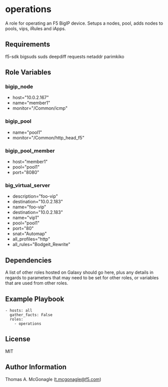 operations
=========

A role for operating an F5 BigIP device. Setups a nodes, pool, adds nodes to pools, vips, iRules and iApps.

Requirements
------------

f5-sdk
bigsuds
suds
deepdiff
requests
netaddr
parimkiko

Role Variables
--------------
### bigip_node
* host="10.0.2.167"
* name="member1"
* monitor="/Common/icmp"

### bigip_pool
* name="pool1"
* monitor="/Common/http_head_f5"

### bigip_pool_member
* host="member1"
* pool="pool1"
* port="8080"

### big_virtual_server
* description="foo-vip"
* destination="10.0.2.183"
* name="foo-vip"
* destination="10.0.2.183"
* name="vip1"
* pool="pool1"
* port="80"
* snat="Automap"
* all_profiles="http"
* all_rules="Bodgeit_Rewrite"

Dependencies
------------

A list of other roles hosted on Galaxy should go here, plus any details in regards to parameters that may need to be set for other roles, or variables that are used from other roles.

Example Playbook
----------------

    - hosts: all
      gather_facts: False
      roles:
        - operations

License
-------

MIT

Author Information
------------------

Thomas A. McGonagle (t.mcgonagle@f5.com)

